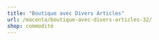 ```yaml
---
title: "Boutique avec Divers Articles"
url: /macenta/boutique-avec-divers-articles-32/
shop: commodité
---
```


